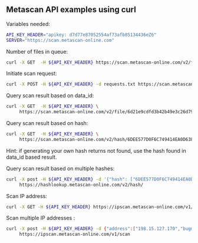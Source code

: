Metascan API examples using curl
--------------------------------

Variables needed:
``` bash
API_KEY_HEADER="apikey: d7d77e87052554af73afb85134436eZ6"
SERVER="https://scan.metascan-online.com"
```
Number of files in queue:
``` bash
curl -X GET  -H ${API_KEY_HEADER} https://scan.metascan-online.com/v2/file/inqueue
```
Initiate scan request:
``` bash
curl -X POST -H ${API_KEY_HEADER} -d requests.txt https://scan.metascan-online.com/v2/file
```
Query scan result based on data_id:
``` bash
curl -X GET  -H ${API_KEY_HEADER} \
     https://scan.metascan-online.com/v2/file/6d21e9cdfd3b42b49e3c26d79d1e26c2
```
Query scan result based on hash:
``` bash
curl -X GET  -H ${API_KEY_HEADER} \
     https://scan.metascan-online.com/v2/hash/6DEE577D0F6C749414EA0D638507E5EA
```
Hint: if generating your own hash returns not found, use the hash found in data_id based result.

Query scan result based on multiple hashes:
``` bash
curl -X post -H ${API_KEY_HEADER} -d '{"hash": ["6DEE577D0F6C749414EA0D638507E5EA"]}' \
     https://hashlookup.metascan-online.com/v2/hash/
```
Scan IP address:
``` bash
curl -X GET -H ${API_KEY_HEADER} https://ipscan.metascan-online.com/v1/scan/177.140.22.150
```
Scan multiple IP addresses :
``` bash
curl -X post -H ${API_KEY_HEADER} -d {"address":["198.15.127.170","bugment.net"]} \
     https://ipscan.metascan-online.com/v1/scan
```
